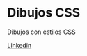 # Dibujos CSS
Dibujos con estilos CSS

[Linkedin]( https://www.linkedin.com/in/matias-sanchez-villar/)
